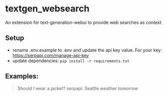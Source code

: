 # textgen_websearch
An extension for text-generation-webui to provide web searches as context

## Setup
- rename .env.example to .env and update the api key value. For your key: https://serpapi.com/manage-api-key
- update dependencies: `pip install -r requirements.txt`

## Examples:
> Should I wear a jacket? serpapi: Seattle weather tomorrow

